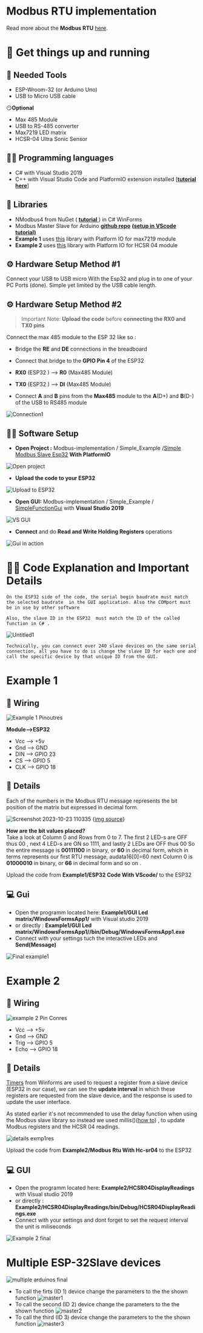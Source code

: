 # Modbus RTU implementation
Read more about the **Modbus RTU** [here](https://ozeki.hu/p_5854-modbus-rtu.html).

# 🏃 Get things up and running

## 🔧 Needed Tools

- ESP-Wroom-32 (or Arduino Uno)
- USB to Micro USB  cable


😏**Optional**

- Max 485 Module
- USB to RS-485 converter
- Max7219 LED matrix
- HCSR-04 Ultra Sonic Sensor

## 👨‍💻 Programming languages
- C# with Visual Studio 2019
-  C++ with Visual Studio Code  and PlatformIO extension installed [[**tutorial here**]](https://randomnerdtutorials.com/vs-code-platformio-ide-esp32-esp8266-arduino/) 

## 📖 Libraries 
- NModbus4 from NuGet ( [**tutorial** ](https://www.youtube.com/watch?v=ohaz_sPLp4Y)) in C# WinForms
- Modbus Master Slave for Arduino [**github repo**](https://github.com/smarmengol/Modbus-Master-Slave-for-Arduino) [**(setup in VScode tutorial)**](https://www.youtube.com/watch?v=EBlHNBNHESQ)
- **Example 1** uses  [this](https://github.com/MajicDesigns/MD_MAX72XX) library with Platform  IO for max7219 module
- **Example 2** uses  [this](https://github.com/gamegine/HCSR04-ultrasonic-sensor-lib) library with Platform  IO for HCSR 04 module


## ⚙️ Hardware Setup Method #1 
Connect your USB to USB micro With the Esp32 and plug in to one of your PC Ports  (done). Simple yet limited by the USB cable length.

## ⚙️ Hardware Setup Method #2 
> Important Note:  **Upload the code** before   **connecting the      RX0 and TX0 pins**

Connect  the max 485 module to the ESP 32 like so :
- Bridge the **RE** and **DE** connections in the breadboard

- Connect that bridge to the **GPIO Pin 4**  of the ESP32

- **RX0** (ESP32  ) --> **R0** (Max485 Module)

- **TX0**  (ESP32 ) -->  **DI**  (Max485 Module)

- Connect **A** and **B** pins from the **Max485** module to the 
**A**(D+) and **B**(D-) of the USB to RS485 module
  
![Connection1](https://github.com/Vistx/Modbus-implementation/assets/123487221/49164148-40c9-432c-93fd-67ecf91ee66f)





## 🧑‍💻 Software Setup 

- **Open Project :**  Modbus-implementation / Simple_Example /[Simple Modbus Slave Esp32](https://github.com/Vistx/Modbus-implementation/tree/main/Simple_Example/Simple%20Modbus%20Slave%20Esp32)  **With PlatformIO**

![Open project](https://github.com/Vistx/Modbus-implementation/assets/123487221/4c54aed1-d1e6-4610-91e6-3c2a24059353)


- **Upload the code to your ESP32**

![Upload to ESP32](https://github.com/Vistx/Modbus-implementation/assets/123487221/a6d447b1-fde5-4d70-a42d-aa768d30496c)

- **Open GUI:** Modbus-implementation / Simple_Example /
[SimpleFunctionGui](https://github.com/Vistx/Modbus-implementation/tree/main/Simple_Example/SimpleFunctionGui) with **Visual Studio 2019**
   
![VS GUI](https://github.com/Vistx/Modbus-implementation/assets/123487221/5d0fecc4-8345-4c1b-8732-4036c656d786)

- **Connect** and do **Read and Write Holding Registers** operations

![Gui in action](https://github.com/Vistx/Modbus-implementation/assets/123487221/041a78f2-7641-451b-b8db-684827c5f5fd)


# 👨‍🏫 Code Explanation and Important Details 
`On the ESP32 side of the code, the serial begin baudrate must match  the selected baudrate  in the GUI application. Also the COMport must be in use by other software `

`Also, the slave ID in the ESP32  must match the ID of the called function in C# .  `

![Untitled1](https://github.com/Vistx/Modbus-implementation/assets/123487221/4d8b92f5-e57a-4f2f-a696-cc858aa7fa39)

 `Technically, you can connect over 240 slave devices on the same serial connection, all you have to do is change the slave ID for each one and call the specific device by that unique ID from the GUI.`






# Example 1

## 🔌 Wiring

![Example 1 Pinoutres](https://github.com/Vistx/Modbus-implementation/assets/123487221/5b3c8281-07c9-421c-b0d4-0dc0064464ef)


**Module-->ESP32**

- Vcc --> +5v
- Gnd --> GND
- DIN --> GPIO 23
- CS --> GPIO 5
- CLK --> GPIO 18


## 🔎 Details
Each of the numbers in the Modbus RTU message represents the bit position of the matrix but expressed in decimal form. 

![Screenshot 2023-10-23 110335](https://github.com/Vistx/Modbus-implementation/assets/123487221/1012993d-7afb-4896-a404-1434d5cf36fc)
{[img source](https://randomnerdtutorials.com/guide-for-8x8-dot-matrix-max7219-with-arduino-pong-game/)}



**How are the bit values placed?** <br />
Take a look at Column 0 and Rows from 0 to 7. The first 2 LED-s are OFF thus 00 , next 4 LED-s are ON so 1111, and lastly 2 LEDs are OFF thus 00
So the entire message is **00111100** in binary, or **60** in decimal form, which in terms represents our first RTU message, audata16[0]=60 next  Column 0 is **01000010** in binary, or **66** in decimal form and so on .

Upload the code from **Example1/ESP32 Code With VScode/** to the ESP32


## 💻 Gui <br />

- Open the programm located here:  **Example1/GUI Led matrix/WindowsFormsApp1/**  with Visual studio 2019 </br>
- or directly : **Example1/GUI Led matrix/WindowsFormsApp1//bin/Debug/WindowsFormsApp1.exe**
- Connect with your settings tuch the interactive LEDs  and **Send(Message)**

![Final example1 ](https://github.com/Vistx/Modbus-implementation/assets/123487221/a774abf7-b6ed-4fc3-b4d2-e0216c61cf7c)














# Example 2

## 🔌 Wiring

![example 2 Pin Conres](https://github.com/Vistx/Modbus-implementation/assets/123487221/9142f0b6-ecaa-46fc-87a4-277e93efd6b0)

- Vcc --> +5v
- Gnd --> GND
- Trig --> GPIO 5
- Echo --> GPIO 18

## 🔎 Details 
 [Timers](https://www.youtube.com/watch?v=98c200lL-OY) from Winforms are used to request a register from a slave device (ESP32 in our case), we can see the **update interval** in which these registers are requested from the slave device, and the response is used to update the user interface.    

As stated earlier it's not recommended to use the delay function when using the Modbus slave library so instead we used millis()([how to](https://circuitdigest.com/microcontroller-projects/arduino-multitasking-using-millis-in-arduino#:~:text=To%20use%20the%20millis%28%29,unsigned%20long%20currentMillis%20=%20millis%28%29;)) , to update Modbus registers and the HCSR 04 readings.

![details exmp1res](https://github.com/Vistx/Modbus-implementation/assets/123487221/336a4fd6-2757-47a6-8044-ad2281fa717a)

Upload the code from **Example2/Modbus Rtu With Hc-sr04** to the ESP32

## 💻 GUI
- Open the programm located here:  **Example2/HCSR04DisplayReadings**  with Visual studio 2019 </br>
- or directly : **Example2/HCSR04DisplayReadings/bin/Debug/HCSR04DisplayReadings.exe**
- Connect with your settings and dont forget to set the request interval the unit is miliseconds

![Example 2 final](https://github.com/Vistx/Modbus-implementation/assets/123487221/384db91e-85a9-4fc3-9227-9ff6638f2788)


# Multiple ESP-32Slave devices
![multiple arduinos final](https://github.com/Vistx/Modbus-implementation/assets/123487221/df9c0212-8ac0-43a1-9560-d0f601613279)

- To call the firts (ID 1) device change the parameters to the the shown function 
![master1](https://github.com/Vistx/Modbus-implementation/assets/123487221/b74be6dd-96c0-45a2-bfed-79861c357c36)
- To call the second (ID 2) device change the parameters to the the shown function
![master2](https://github.com/Vistx/Modbus-implementation/assets/123487221/3c928c67-3aa6-403e-b72c-efc8dc5fa06e)
- To call the third (ID 3) device change the parameters to the the shown function
  ![master3](https://github.com/Vistx/Modbus-implementation/assets/123487221/6121d649-da37-4fb2-b1f8-75a9eb6bc92f)





